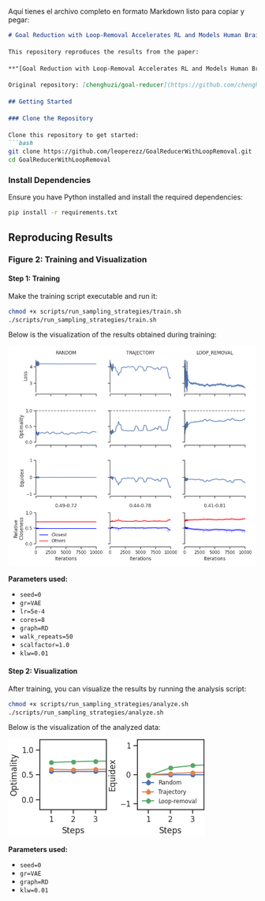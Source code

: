 Aquí tienes el archivo completo en formato Markdown listo para copiar y pegar:  

```markdown
# Goal Reduction with Loop-Removal Accelerates RL and Models Human Brain Activity in Goal-Directed Learning

This repository reproduces the results from the paper:

**"[Goal Reduction with Loop-Removal Accelerates RL and Models Human Brain Activity in Goal-Directed Learning](https://neurips.cc/virtual/2024/poster/94732)"**

Original repository: [chenghuzi/goal-reducer](https://github.com/chenghuzi/goal-reducer.git)

## Getting Started

### Clone the Repository

Clone this repository to get started:
```bash
git clone https://github.com/leoperezz/GoalReducerWithLoopRemoval.git
cd GoalReducerWithLoopRemoval
```

### Install Dependencies

Ensure you have Python installed and install the required dependencies:
```bash
pip install -r requirements.txt
```

## Reproducing Results

### Figure 2: Training and Visualization

#### Step 1: Training

Make the training script executable and run it:
```bash
chmod +x scripts/run_sampling_strategies/train.sh
./scripts/run_sampling_strategies/train.sh
```

Below is the visualization of the results obtained during training:

![Training Results](results.main/sampling_strategy_comparison/VAE/fig-RandomSG.png)

**Parameters used:**
- `seed=0`
- `gr=VAE`
- `lr=5e-4`
- `cores=8`
- `graph=RD`
- `walk_repeats=50`
- `scalfactor=1.0`
- `klw=0.01`

#### Step 2: Visualization

After training, you can visualize the results by running the analysis script:
```bash
chmod +x scripts/run_sampling_strategies/analyze.sh
./scripts/run_sampling_strategies/analyze.sh
```

Below is the visualization of the analyzed data:

![Analysis Results](results.main/sampling_strategy_comparison/VAE/fig-RandomSG-Recursive-2D-.png)

**Parameters used:**
- `seed=0`
- `gr=VAE`
- `graph=RD`
- `klw=0.01`
``` 